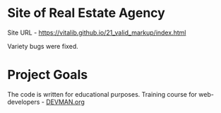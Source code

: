 # Site of Real Estate Agency
Site URL - https://vitalib.github.io/21_valid_markup/index.html

Variety bugs were fixed.


# Project Goals

The code is written for educational purposes. Training course for web-developers - [DEVMAN.org](https://devman.org)
